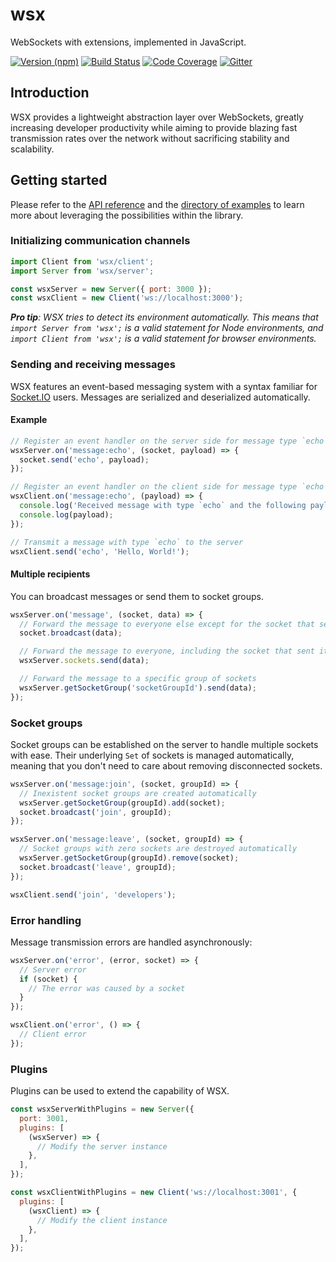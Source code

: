 # wsx

WebSockets with extensions, implemented in JavaScript.

[![Version (npm)](https://img.shields.io/npm/v/wsx.svg)](https://npmjs.com/package/wsx)
[![Build Status](https://img.shields.io/travis/kripod/wsx/master.svg)](https://travis-ci.org/kripod/wsx)
[![Code Coverage](https://img.shields.io/codecov/c/github/kripod/wsx/master.svg)](https://codecov.io/gh/kripod/wsx)
[![Gitter](https://img.shields.io/gitter/room/kripod/wsx.svg)](https://gitter.im/kripod/wsx)

## Introduction

WSX provides a lightweight abstraction layer over WebSockets, greatly increasing
developer productivity while aiming to provide blazing fast transmission rates
over the network without sacrificing stability and scalability.

## Getting started

Please refer to the
[API reference](https://github.com/kripod/wsx/blob/master/API.md) and the
[directory of examples](https://github.com/kripod/wsx/tree/master/examples) to
learn more about leveraging the possibilities within the library.

### Initializing communication channels

```js
import Client from 'wsx/client';
import Server from 'wsx/server';

const wsxServer = new Server({ port: 3000 });
const wsxClient = new Client('ws://localhost:3000');
```

_**Pro tip**: WSX tries to detect its environment automatically. This means that
`import Server from 'wsx';` is a valid statement for Node environments, and
`import Client from 'wsx';` is a valid statement for browser environments._

### Sending and receiving messages

WSX features an event-based messaging system with a syntax familiar for
[Socket.IO](http://socket.io) users. Messages are serialized and deserialized
automatically.

#### Example

```js
// Register an event handler on the server side for message type `echo`
wsxServer.on('message:echo', (socket, payload) => {
  socket.send('echo', payload);
});

// Register an event handler on the client side for message type `echo`
wsxClient.on('message:echo', (payload) => {
  console.log('Received message with type `echo` and the following payload:');
  console.log(payload);
});

// Transmit a message with type `echo` to the server
wsxClient.send('echo', 'Hello, World!');
```

#### Multiple recipients

You can broadcast messages or send them to socket groups.

```js
wsxServer.on('message', (socket, data) => {
  // Forward the message to everyone else except for the socket that sent it
  socket.broadcast(data);

  // Forward the message to everyone, including the socket that sent it
  wsxServer.sockets.send(data);

  // Forward the message to a specific group of sockets
  wsxServer.getSocketGroup('socketGroupId').send(data);
});
```

### Socket groups

Socket groups can be established on the server to handle multiple sockets with
ease. Their underlying `Set` of sockets is managed automatically, meaning that
you don't need to care about removing disconnected sockets.

```js
wsxServer.on('message:join', (socket, groupId) => {
  // Inexistent socket groups are created automatically
  wsxServer.getSocketGroup(groupId).add(socket);
  socket.broadcast('join', groupId);
});

wsxServer.on('message:leave', (socket, groupId) => {
  // Socket groups with zero sockets are destroyed automatically
  wsxServer.getSocketGroup(groupId).remove(socket);
  socket.broadcast('leave', groupId);
});

wsxClient.send('join', 'developers');
```

### Error handling

Message transmission errors are handled asynchronously:

```js
wsxServer.on('error', (error, socket) => {
  // Server error
  if (socket) {
    // The error was caused by a socket
  }
});

wsxClient.on('error', () => {
  // Client error
});
```

### Plugins

Plugins can be used to extend the capability of WSX.

```js
const wsxServerWithPlugins = new Server({
  port: 3001,
  plugins: [
    (wsxServer) => {
      // Modify the server instance
    },
  ],
});

const wsxClientWithPlugins = new Client('ws://localhost:3001', {
  plugins: [
    (wsxClient) => {
      // Modify the client instance
    },
  ],
});
```
